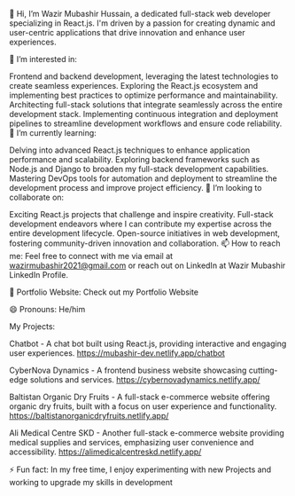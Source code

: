 👋 Hi, I’m Wazir Mubashir Hussain, a dedicated full-stack web developer specializing in React.js. I'm driven by a passion for creating dynamic and user-centric applications that drive innovation and enhance user experiences.

👀 I’m interested in:

Frontend and backend development, leveraging the latest technologies to create seamless experiences.
Exploring the React.js ecosystem and implementing best practices to optimize performance and maintainability.
Architecting full-stack solutions that integrate seamlessly across the entire development stack.
Implementing continuous integration and deployment pipelines to streamline development workflows and ensure code reliability.
🌱 I’m currently learning:

Delving into advanced React.js techniques to enhance application performance and scalability.
Exploring backend frameworks such as Node.js and Django to broaden my full-stack development capabilities.
Mastering DevOps tools for automation and deployment to streamline the development process and improve project efficiency.
💼 I’m looking to collaborate on:

Exciting React.js projects that challenge and inspire creativity.
Full-stack development endeavors where I can contribute my expertise across the entire development lifecycle.
Open-source initiatives in web development, fostering community-driven innovation and collaboration.
📫 How to reach me:
Feel free to connect with me via email at wazirmubashir2021@gmail.com or reach out on LinkedIn at Wazir Mubashir LinkedIn Profile.

🌱 Portfolio Website: Check out my Portfolio Website

😄 Pronouns: He/him

My Projects:

Chatbot - A chat bot built using React.js, providing interactive and engaging user experiences.
https://mubashir-dev.netlify.app/chatbot

CyberNova Dynamics - A frontend business website showcasing cutting-edge solutions and services.
https://cybernovadynamics.netlify.app/

Baltistan Organic Dry Fruits - A full-stack e-commerce website offering organic dry fruits, built with a focus on user experience and functionality.
https://baltistanorganicdryfruits.netlify.app/

Ali Medical Centre SKD - Another full-stack e-commerce website providing medical supplies and services, emphasizing user convenience and accessibility.
https://alimedicalcentreskd.netlify.app/

⚡ Fun fact:
In my free time, I enjoy experimenting with new Projects and working to upgrade my skills in development 
